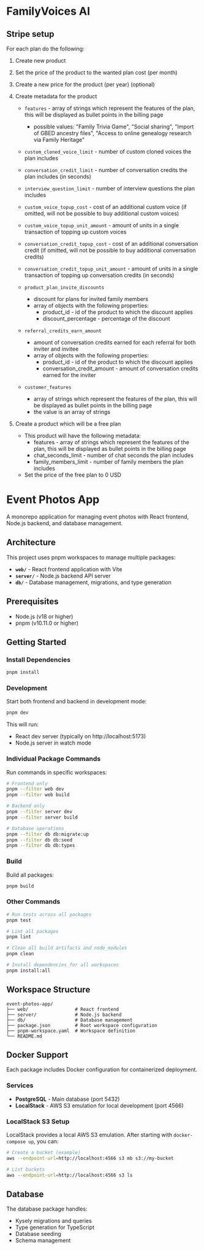 # FamilyVoices AI

## Stripe setup

For each plan do the following:

1.  Create new product
2.  Set the price of the product to the wanted plan cost (per month)
3.  Create a new price for the product (per year) (optional)
4.  Create metadata for the product

    - `features` - array of strings which represent the features of the plan, this will be displayed as bullet points in the billing page

      - possible values: "Family Trivia Game", "Social sharing", "Import of GBED ancestry files", "Access to online genealogy research via Family Heritage"

    - `custom_cloned_voice_limit` - number of custom cloned voices the plan includes
    - `conversation_credit_limit` - number of conversation credits the plan includes (in seconds)
    - `interview_question_limit` - number of interview questions the plan includes

    - `custom_voice_topup_cost` - cost of an additional custom voice (if omitted, will not be possible to buy additional custom voices)
    - `custom_voice_topup_unit_amount` - amount of units in a single transaction of topping up custom voices
    - `conversation_credit_topup_cost` - cost of an additional conversation credit (if omitted, will not be possible to buy additional conversation credits)
    - `conversation_credit_topup_unit_amount` - amount of units in a single transaction of topping up conversation credits (in seconds)

    - `product_plan_invite_discounts`

      - discount for plans for invited family members
      - array of objects with the following properties:
        - product_id - id of the product to which the discount applies
        - discount_percentage - percentage of the discount

    - `referral_credits_earn_amount`

      - amount of conversation credits earned for each referral for both inviter and invitee
      - array of objects with the following properties:
        - product_id - id of the product to which the discount applies
        - conversation_credit_amount - amount of conversation credits earned for the inviter

    - `customer_features`
      - array of strings which represent the features of the plan, this will be displayed as bullet points in the billing page
      - the value is an array of strings

5.  Create a product which will be a free plan
    - This product will have the following metadata:
      - features - array of strings which represent the features of the plan, this will be displayed as bullet points in the billing page
      - chat_seconds_limit - number of chat seconds the plan includes
      - family_members_limit - number of family members the plan includes
    - Set the price of the free plan to 0 USD

# Event Photos App

A monorepo application for managing event photos with React frontend, Node.js backend, and database management.

## Architecture

This project uses pnpm workspaces to manage multiple packages:

- **`web/`** - React frontend application with Vite
- **`server/`** - Node.js backend API server
- **`db/`** - Database management, migrations, and type generation

## Prerequisites

- Node.js (v18 or higher)
- pnpm (v10.11.0 or higher)

## Getting Started

### Install Dependencies

```bash
pnpm install
```

### Development

Start both frontend and backend in development mode:

```bash
pnpm dev
```

This will run:

- React dev server (typically on http://localhost:5173)
- Node.js server in watch mode

### Individual Package Commands

Run commands in specific workspaces:

```bash
# Frontend only
pnpm --filter web dev
pnpm --filter web build

# Backend only
pnpm --filter server dev
pnpm --filter server build

# Database operations
pnpm --filter db db:migrate:up
pnpm --filter db db:seed
pnpm --filter db db:types
```

### Build

Build all packages:

```bash
pnpm build
```

### Other Commands

```bash
# Run tests across all packages
pnpm test

# Lint all packages
pnpm lint

# Clean all build artifacts and node_modules
pnpm clean

# Install dependencies for all workspaces
pnpm install:all
```

## Workspace Structure

```
event-photos-app/
├── web/                 # React frontend
├── server/              # Node.js backend
├── db/                  # Database management
├── package.json         # Root workspace configuration
├── pnpm-workspace.yaml  # Workspace definition
└── README.md
```

## Docker Support

Each package includes Docker configuration for containerized deployment.

### Services

- **PostgreSQL** - Main database (port 5432)
- **LocalStack** - AWS S3 emulation for local development (port 4566)

### LocalStack S3 Setup

LocalStack provides a local AWS S3 emulation. After starting with `docker-compose up`, you can:

```bash
# Create a bucket (example)
aws --endpoint-url=http://localhost:4566 s3 mb s3://my-bucket

# List buckets
aws --endpoint-url=http://localhost:4566 s3 ls
```

## Database

The database package handles:

- Kysely migrations and queries
- Type generation for TypeScript
- Database seeding
- Schema management
